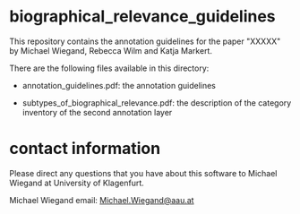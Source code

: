 # biographical_relevance_guidelines

This repository contains the annotation guidelines for the paper
"XXXXX" by Michael Wiegand, Rebecca Wilm and Katja Markert.

There are the following files available in this directory:
- annotation_guidelines.pdf: the annotation guidelines

- subtypes_of_biographical_relevance.pdf: the description of the category inventory of the second annotation layer

# contact information
Please direct any questions that you have about this software to Michael Wiegand at University of Klagenfurt.

Michael Wiegand email: Michael.Wiegand@aau.at


